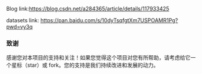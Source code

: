 Blog link:https://blog.csdn.net/a284365/article/details/117933425

datasets link: https://pan.baidu.com/s/10dyTsqfgtXm7USPOAMR1Pg?pwd=vy3q 

### 致谢
感谢您对本项目的支持和关注！如果您觉得这个项目对您有所帮助，请考虑给它一个星标（star）或 fork。您的支持是我们持续改进和发展的动力。
